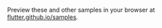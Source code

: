 Preview these and other samples in your browser at
[flutter.github.io/samples](https://flutter.github.io/samples/).
